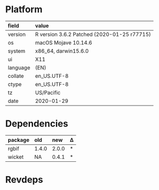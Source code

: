 # Platform

|field    |value                                       |
|:--------|:-------------------------------------------|
|version  |R version 3.6.2 Patched (2020-01-25 r77715) |
|os       |macOS Mojave 10.14.6                        |
|system   |x86_64, darwin15.6.0                        |
|ui       |X11                                         |
|language |(EN)                                        |
|collate  |en_US.UTF-8                                 |
|ctype    |en_US.UTF-8                                 |
|tz       |US/Pacific                                  |
|date     |2020-01-29                                  |

# Dependencies

|package |old   |new   |Δ  |
|:-------|:-----|:-----|:--|
|rgbif   |1.4.0 |2.0.0 |*  |
|wicket  |NA    |0.4.1 |*  |

# Revdeps

